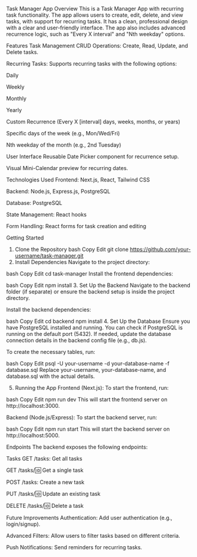 
Task Manager App
Overview
This is a Task Manager App with recurring task functionality. The app allows users to create, edit, delete, and view tasks, with support for recurring tasks. It has a clean, professional design with a clear and user-friendly interface. The app also includes advanced recurrence logic, such as "Every X interval" and "Nth weekday" options.

Features
Task Management
CRUD Operations: Create, Read, Update, and Delete tasks.

Recurring Tasks: Supports recurring tasks with the following options:

Daily

Weekly

Monthly

Yearly

Custom Recurrence (Every X [interval] days, weeks, months, or years)

Specific days of the week (e.g., Mon/Wed/Fri)

Nth weekday of the month (e.g., 2nd Tuesday)

User Interface
Reusable Date Picker component for recurrence setup.

Visual Mini-Calendar preview for recurring dates.

Technologies Used
Frontend: Next.js, React, Tailwind CSS

Backend: Node.js, Express.js, PostgreSQL

Database: PostgreSQL

State Management: React hooks

Form Handling: React forms for task creation and editing

Getting Started
1. Clone the Repository
bash
Copy
Edit
git clone https://github.com/your-username/task-manager.git
2. Install Dependencies
Navigate to the project directory:

bash
Copy
Edit
cd task-manager
Install the frontend dependencies:

bash
Copy
Edit
npm install
3. Set Up the Backend
Navigate to the backend folder (if separate) or ensure the backend setup is inside the project directory.

Install the backend dependencies:

bash
Copy
Edit
cd backend
npm install
4. Set Up the Database
Ensure you have PostgreSQL installed and running. You can check if PostgreSQL is running on the default port (5432). If needed, update the database connection details in the backend config file (e.g., db.js).

To create the necessary tables, run:

bash
Copy
Edit
psql -U your-username -d your-database-name -f database.sql
Replace your-username, your-database-name, and database.sql with the actual details.

5. Running the App
Frontend (Next.js):
To start the frontend, run:

bash
Copy
Edit
npm run dev
This will start the frontend server on http://localhost:3000.

Backend (Node.js/Express):
To start the backend server, run:

bash
Copy
Edit
npm run start
This will start the backend server on http://localhost:5000.

Endpoints
The backend exposes the following endpoints:

Tasks
GET /tasks: Get all tasks

GET /tasks/:id: Get a single task

POST /tasks: Create a new task

PUT /tasks/:id: Update an existing task

DELETE /tasks/:id: Delete a task

Future Improvements
Authentication: Add user authentication (e.g., login/signup).

Advanced Filters: Allow users to filter tasks based on different criteria.

Push Notifications: Send reminders for recurring tasks.
